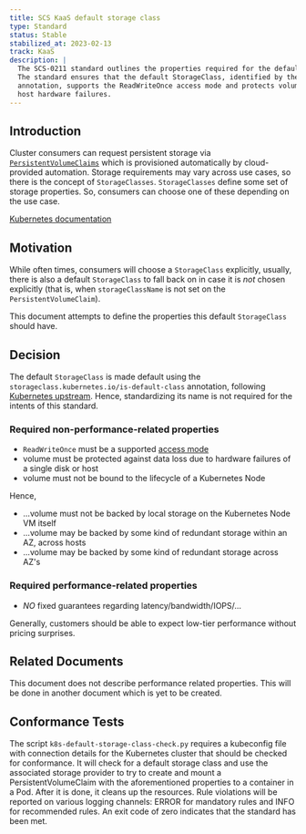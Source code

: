 ```yaml
---
title: SCS KaaS default storage class
type: Standard
status: Stable
stabilized_at: 2023-02-13
track: KaaS
description: |
  The SCS-0211 standard outlines the properties required for the default StorageClass in Kubernetes as a Service (KaaS).
  The standard ensures that the default StorageClass, identified by the "storageclass.kubernetes.io/is-default-class"
  annotation, supports the ReadWriteOnce access mode and protects volume data against loss due to single disk or
  host hardware failures.
---
```


## Introduction

Cluster consumers can request persistent storage via [`PersistentVolumeClaims`](https://kubernetes.io/docs/concepts/storage/persistent-volumes/#persistentvolumeclaims) which is provisioned automatically by cloud-provided automation.
Storage requirements may vary across use cases, so there is the concept of `StorageClasses`. `StorageClasses` define some set of storage properties. So, consumers can choose one of these depending on the use case.

[Kubernetes documentation](https://kubernetes.io/docs/concepts/storage/persistent-volumes/)

## Motivation

While often times, consumers will choose a `StorageClass` explicitly, usually, there is also a default `StorageClass` to fall back on in case it is _not_ chosen explicitly (that is, when `storageClassName` is not set on the `PersistentVolumeClaim`).

This document attempts to define the properties this default `StorageClass` should have.

## Decision

The default `StorageClass` is made default using the `storageclass.kubernetes.io/is-default-class` annotation, following [Kubernetes upstream](https://kubernetes.io/docs/tasks/administer-cluster/change-default-storage-class/). Hence, standardizing its name is not required for the intents of this standard.

### Required non-performance-related properties

- `ReadWriteOnce` must be a supported [access mode](https://kubernetes.io/docs/concepts/storage/persistent-volumes/#access-modes)
- volume must be protected against data loss due to hardware failures of a single disk or host
- volume must not be bound to the lifecycle of a Kubernetes Node

Hence,

- ...volume must not be backed by local storage on the Kubernetes Node VM itself
- ...volume may be backed by some kind of redundant storage within an AZ, across hosts
- ...volume may be backed by some kind of redundant storage across AZ's

### Required performance-related properties

- _NO_ fixed guarantees regarding latency/bandwidth/IOPS/...

Generally, customers should be able to expect low-tier performance without pricing surprises.

## Related Documents

This document does not describe performance related properties.
This will be done in another document which is yet to be created.

## Conformance Tests

The script `k8s-default-storage-class-check.py` requires a kubeconfig file with connection
details for the Kubernetes cluster that should be checked for conformance.
It will check for a default storage class and use the associated storage provider to
try to create and mount a PersistentVolumeClaim with the aforementioned properties to
a container in a Pod.
After it is done, it cleans up the resources.
Rule violations will be reported on various logging channels: ERROR for mandatory rules
and INFO for recommended rules.
An exit code of zero indicates that the standard has been met.
